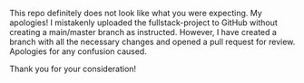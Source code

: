 This repo definitely does not look like what you were expecting. My apologies!
I mistakenly uploaded the fullstack-project to GitHub without creating a main/master branch as instructed. However, I have created a branch with all the necessary changes and opened a pull request for review. Apologies for any confusion caused.

Thank you for your consideration!